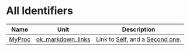 # All Identifiers


| Name | Unit | Description |
|---|---|---|
| [MyProc](ok_markdown_links.md#MyProc) | [ok_markdown_links](ok_markdown_links.md) | Link to [Self](ok_markdown_links.md#MyProc), and a [Second one](ok_markdown_links.md#MyProc). |

